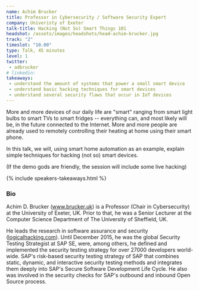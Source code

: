 ```yaml
---
name: Achim Brucker
title: Professor in Cybersecurity / Software Security Expert
company: Univeristy of Exeter 
talk-title: Hacking (Not So) Smart Things 101
headshot: /assets/images/headshots/head-achim-brucker.jpg
track: "2"
timeslot: "10.00"
type: Talk, 45 minutes
level: 1
twitter:
 - adbrucker
# linkedin: 
takeaways:
 - understand the amount of systems that power a small smart device
 - understand basic hacking techniques for smart devices
 - understand several security flaws that occur in IoT devices
---
```


<p>More and more devices of our daily life are "smart" ranging from
 smart light bulbs to smart TVs to smart fridges -- everything can,
 and most likely will be, in the future connected to the
 Internet. More and more people are already used to remotely
 controlling their heating at home using their smart phone. </p>

<p>In this talk, we will, using smart home automation as an example, 
 explain simple techniques for hacking (not so) smart devices.</p>

<p>(If the demo gods are friendly, the session will include some live hacking)</p>

{% include speakers-takeaways.html %}

<h3>Bio</h3>
<p>Achim D. Brucker (<a href="http://www.brucker.uk" target="_blank" rel="noopener nofollow">www.brucker.uk</a>) is a Professor (Chair in Cybersecurity) at the University of Exeter, UK. Prior to that, he was a  Senior Lecturer at the Computer Science Department of The University of Sheffield, UK. </p>

<p>He leads the research in software assurance and security 
  (<a href="https://logicalhacking.com" target="_blank" rel="noopener nofollow">logicalhacking.com</a>).  Until December 2015, he was the global Security 
  Testing Strategist at SAP SE, were, among others, he defined and implemented 
  the security testing strategy for over 27000 developers world-wide. SAP's 
  risk-based security testing strategy of SAP that combines static, dynamic, 
  and interactive security testing methods and integrates them deeply into 
  SAP's Secure Software Development Life Cycle. He also was involved in the 
  security checks for SAP's outbound and inbound Open Source process. </p>
 